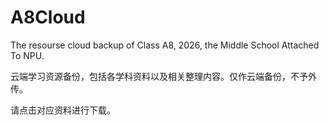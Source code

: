 # A8Cloud
The resourse cloud backup of Class A8, 2026, the Middle School Attached To NPU.

云端学习资源备份，包括各学科资料以及相关整理内容。仅作云端备份，不予外传。

请点击对应资料进行下载。
